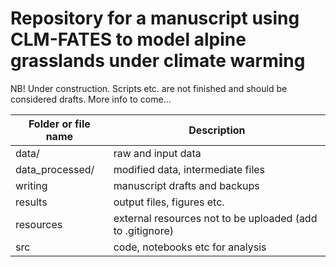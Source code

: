 # Repository for a manuscript using CLM-FATES to model alpine grasslands under climate warming

NB! Under construction. Scripts etc. are not finished and should be considered drafts. More info to come... 

| Folder or file name | Description       |
| ------------------- | ----------- |
| data/ | raw and input data |
| data_processed/ | modified data, intermediate files |
| writing | manuscript drafts and backups |
| results | output files, figures etc. |
| resources | external resources not to be uploaded (add to .gitignore) |
| src   | code, notebooks etc for analysis |
